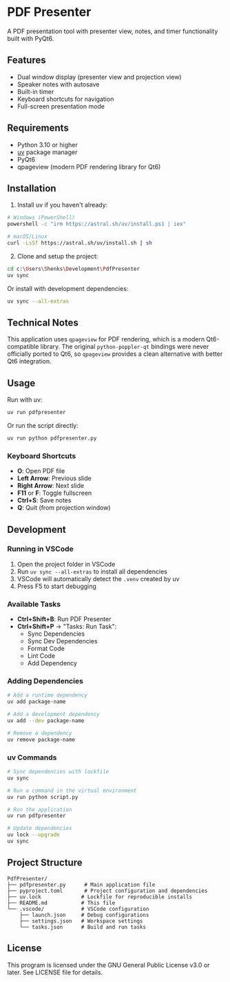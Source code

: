 # PDF Presenter

A PDF presentation tool with presenter view, notes, and timer functionality built with PyQt6.

## Features

- Dual window display (presenter view and projection view)
- Speaker notes with autosave
- Built-in timer
- Keyboard shortcuts for navigation
- Full-screen presentation mode

## Requirements

- Python 3.10 or higher
- [uv](https://docs.astral.sh/uv/) package manager
- PyQt6
- qpageview (modern PDF rendering library for Qt6)

## Installation

1. Install uv if you haven't already:
```bash
# Windows (PowerShell)
powershell -c "irm https://astral.sh/uv/install.ps1 | iex"

# macOS/Linux
curl -LsSf https://astral.sh/uv/install.sh | sh
```

2. Clone and setup the project:
```bash
cd c:\Users\Shenks\Development\PdfPresenter
uv sync
```

Or install with development dependencies:
```bash
uv sync --all-extras
```

## Technical Notes

This application uses `qpageview` for PDF rendering, which is a modern Qt6-compatible library. 
The original `python-poppler-qt` bindings were never officially ported to Qt6, so `qpageview` 
provides a clean alternative with better Qt6 integration.

## Usage

Run with uv:
```bash
uv run pdfpresenter
```

Or run the script directly:
```bash
uv run python pdfpresenter.py
```

### Keyboard Shortcuts

- **O**: Open PDF file
- **Left Arrow**: Previous slide
- **Right Arrow**: Next slide
- **F11** or **F**: Toggle fullscreen
- **Ctrl+S**: Save notes
- **Q**: Quit (from projection window)

## Development

### Running in VSCode

1. Open the project folder in VSCode
2. Run `uv sync --all-extras` to install all dependencies
3. VSCode will automatically detect the `.venv` created by uv
4. Press F5 to start debugging

### Available Tasks

- **Ctrl+Shift+B**: Run PDF Presenter
- **Ctrl+Shift+P** → "Tasks: Run Task":
  - Sync Dependencies
  - Sync Dev Dependencies
  - Format Code
  - Lint Code
  - Add Dependency

### Adding Dependencies

```bash
# Add a runtime dependency
uv add package-name

# Add a development dependency
uv add --dev package-name

# Remove a dependency
uv remove package-name
```

### uv Commands

```bash
# Sync dependencies with lockfile
uv sync

# Run a command in the virtual environment
uv run python script.py

# Run the application
uv run pdfpresenter

# Update dependencies
uv lock --upgrade
uv sync
```

## Project Structure

```
PdfPresenter/
├── pdfpresenter.py      # Main application file
├── pyproject.toml       # Project configuration and dependencies
├── uv.lock             # Lockfile for reproducible installs
├── README.md           # This file
└── .vscode/            # VSCode configuration
    ├── launch.json     # Debug configurations
    ├── settings.json   # Workspace settings
    └── tasks.json      # Build and run tasks
```

## License

This program is licensed under the GNU General Public License v3.0 or later.
See LICENSE file for details.
